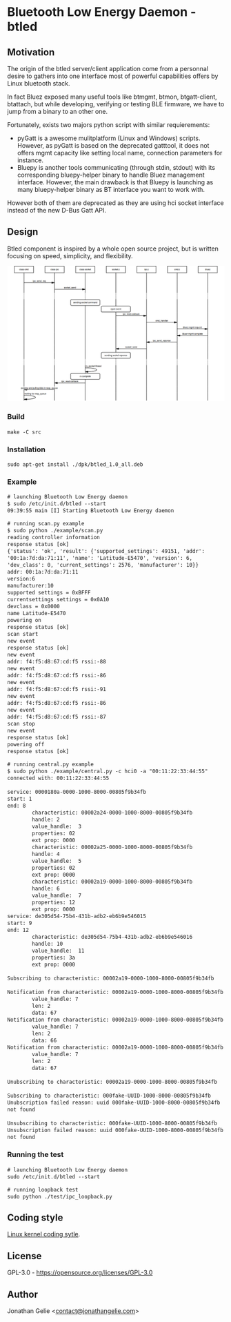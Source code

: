 # Bluetooth Low Energy Daemon - btled

## Motivation

The origin of the btled server/client application come from a personnal desire to gathers 
into one interface most of powerful capabilities offers by Linux bluetooth stack.

In fact Bluez exposed many useful tools like btmgmt, btmon, btgatt-client, btattach, but while developing, verifying or testing BLE firmware, we have to jump from a binary to an other one.

Fortunately, exists two majors python script with similar requierements:

* pyGatt is a awesome mulitplatform (Linux and Windows) scripts.
However, as pyGatt is based on the deprecated gatttool, it does not offers mgmt capacity like setting local name, connection parameters for instance.
* Bluepy is another tools communicating (through stdin, stdout) with its corresponding bluepy-helper binary to handle Bluez management interface.
However, the main drawback is that Bluepy is launching as many bluepy-helper binary as BT interface you want to work with.

However both of them are deprecated as they are using hci socket interface instead of the new D-Bus Gatt API.

## Design

Btled component is inspired by a whole open source project, but is written focusing on speed, simplicity, and flexibility.

![Btled design](./images/btled_design.png)
### Build

```shell
make -C src
```

### Installation

```shell
sudo apt-get install ./dpk/btled_1.0_all.deb
```

### Example

```shell
# launching Bluetooth Low Energy daemon
$ sudo /etc/init.d/btled --start
09:39:55 main [I] Starting Bluetooth Low Energy daemon
```

```shell
# running scan.py example
$ sudo python ./example/scan.py
reading controller information
response status [ok]
{'status': 'ok', 'result': {'supported_settings': 49151, 'addr': '00:1a:7d:da:71:11', 'name': 'Latitude-E5470', 'version': 6, 'dev_class': 0, 'current_settings': 2576, 'manufacturer': 10}}
addr: 00:1a:7d:da:71:11
version:6
manufacturer:10
supported settings = 0xBFFF
currentsettings settings = 0x0A10
devclass = 0x0000
name Latitude-E5470
powering on
response status [ok]
scan start
new event
response status [ok]
new event
addr: f4:f5:d8:67:cd:f5 rssi:-88 
new event
addr: f4:f5:d8:67:cd:f5 rssi:-86 
new event
addr: f4:f5:d8:67:cd:f5 rssi:-91 
new event
addr: f4:f5:d8:67:cd:f5 rssi:-86 
new event
addr: f4:f5:d8:67:cd:f5 rssi:-87 
scan stop
new event
response status [ok]
powering off
response status [ok]

```

```shell
# running central.py example
$ sudo python ./example/central.py -c hci0 -a "00:11:22:33:44:55"
connected with: 00:11:22:33:44:55

service: 0000180a-0000-1000-8000-00805f9b34fb
start: 1
end: 8
        characteristic: 00002a24-0000-1000-8000-00805f9b34fb
        handle: 2
        value_handle:  3
        properties: 02
        ext prop: 0000
        characteristic: 00002a25-0000-1000-8000-00805f9b34fb
        handle: 4
        value_handle:  5
        properties: 02
        ext prop: 0000
        characteristic: 00002a19-0000-1000-8000-00805f9b34fb
        handle: 6
        value_handle:  7
        properties: 12
        ext prop: 0000
service: de305d54-75b4-431b-adb2-eb6b9e546015
start: 9
end: 12
        characteristic: de305d54-75b4-431b-adb2-eb6b9e546016
        handle: 10
        value_handle:  11
        properties: 3a
        ext prop: 0000

Subscribing to characteristic: 00002a19-0000-1000-8000-00805f9b34fb

Notification from characteristic: 00002a19-0000-1000-8000-00805f9b34fb
        value_handle: 7
        len: 2
        data: 67
Notification from characteristic: 00002a19-0000-1000-8000-00805f9b34fb
        value_handle: 7
        len: 2
        data: 66
Notification from characteristic: 00002a19-0000-1000-8000-00805f9b34fb
        value_handle: 7
        len: 2
        data: 67

Unubscribing to characteristic: 00002a19-0000-1000-8000-00805f9b34fb

Subscribing to characteristic: 000fake-UUID-1000-8000-00805f9b34fb
Unubscription failed reason: uuid 000fake-UUID-1000-8000-00805f9b34fb not found

Unsubscribing to characteristic: 000fake-UUID-1000-8000-00805f9b34fb
Unsubscription failed reason: uuid 000fake-UUID-1000-8000-00805f9b34fb not found

```

### Running the test

```shell
# launching Bluetooth Low Energy daemon
sudo /etc/init.d/btled --start
```

```shell
# running loopback test
sudo python ./test/ipc_loopback.py
```
## Coding style
[Linux kernel coding sytle](https://www.kernel.org/doc/html/v4.10/process/coding-style.html).

## License

GPL-3.0 - <https://opensource.org/licenses/GPL-3.0>

## Author
Jonathan Gelie <[contact@jonathangelie.com](mailto:contact@jonathangelie.com)>
